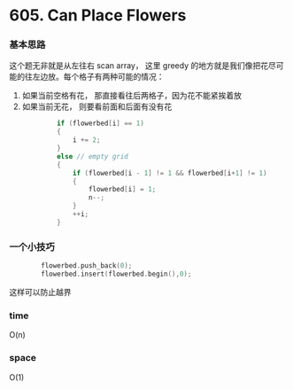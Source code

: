 # 605. Can Place Flowers

### 基本思路
这个题无非就是从左往右 scan array， 这里 greedy 的地方就是我们像把花尽可能的往左边放。每个格子有两种可能的情况：
1. 如果当前空格有花， 那直接看往后两格子，因为花不能紧挨着放
2. 如果当前无花， 则要看前面和后面有没有花
```cpp
            if (flowerbed[i] == 1)
            {
                i += 2;
            }
            else // empty grid
            {
                if (flowerbed[i - 1] != 1 && flowerbed[i+1] != 1)
                {
                    flowerbed[i] = 1;
                    n--;
                }
                ++i;
            }
```

### 一个小技巧
```cpp
        flowerbed.push_back(0);
        flowerbed.insert(flowerbed.begin(),0);
```
这样可以防止越界

### time
O(n)

### space
O(1)